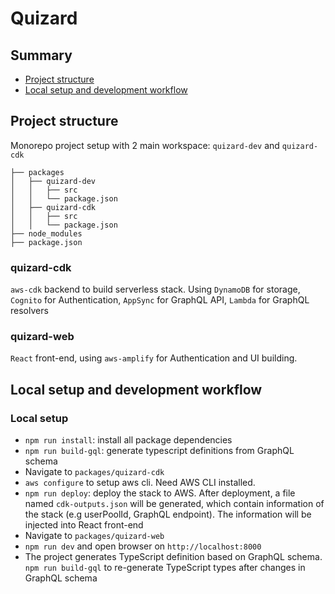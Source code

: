 # Quizard

## Summary

* [Project structure](#project-structure)
* [Local setup and development workflow](#local-setup-and-development-workflow)

## Project structure
Monorepo project setup with 2 main workspace: `quizard-dev` and `quizard-cdk`
```
├── packages
│   ├── quizard-dev
│   │   ├── src
│   │   └── package.json
│   ├── quizard-cdk
│   │   ├── src
│   │   └── package.json
├── node_modules
├── package.json
```

### quizard-cdk
`aws-cdk` backend to build serverless stack. 
Using `DynamoDB` for storage, `Cognito` for Authentication, `AppSync` for GraphQL API, `Lambda` for GraphQL resolvers

### quizard-web
`React` front-end, using `aws-amplify` for Authentication and UI building.

## Local setup and development workflow

### Local setup
* `npm run install`: install all package dependencies
* `npm run build-gql`: generate typescript definitions from GraphQL schema
* Navigate to `packages/quizard-cdk`
* `aws configure` to setup aws cli. Need AWS CLI installed.
* `npm run deploy`: deploy the stack to AWS. After deployment, a file named `cdk-outputs.json` will be generated,
which contain information of the stack (e.g userPoolId, GraphQL endpoint). The information will be injected into React front-end
* Navigate to `packages/quizard-web`
* `npm run dev` and open browser on `http://localhost:8000`
* The project generates TypeScript definition based on GraphQL schema. `npm run build-gql` to re-generate TypeScript types after changes in GraphQL schema